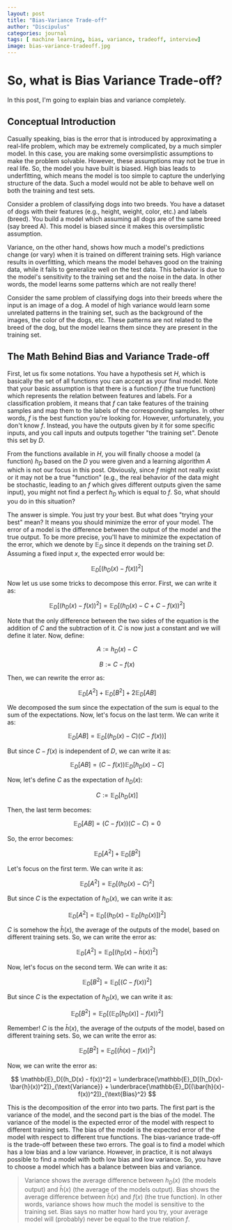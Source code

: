 ```yaml
---
layout: post
title: "Bias-Variance Trade-off"
author: "Discipulus"
categories: journal
tags: [ machine learning, bias, variance, tradeoff, interview]
image: bias-variance-tradeoff.jpg
---
```


# So, what is Bias Variance Trade-off?

In this post, I'm going to explain bias and variance completely. 

## Conceptual Introduction

Casually speaking, bias is the error that is introduced by approximating a real-life problem, which may be extremely complicated, by a much simpler model. In this case, you are making some 
oversimplistic assumptions to make the problem solvable. However, these assumptions may not be true in real life. So, the model you have built is biased. High bias leads to underfitting, which means the model is too simple to capture the underlying structure of the data. Such a model would not be able to behave well on both the training and test sets.

Consider a problem of classifying dogs into two breeds. You have a dataset of dogs with their features (e.g., height, weight, color, etc.) and labels (breed). You build a model which assuming all dogs are of the same breed (say breed A). This model is biased since it makes this oversimplistic assumption. 

Variance, on the other hand, shows how much a model's predictions change (or vary) when it is trained on different training sets. High variance results in overfitting, which means the model behaves good on the training data, while it fails to generalize well on the test data. This behavior is due to the model's sensitivity to the training set and the noise in the data. In other words, the model learns some patterns which are not really there! 

Consider the same problem of classifying dogs into their breeds where the input is an image of a dog. A model of high variance would learn some unrelated patterns in the training set, such as the background of the images, the color of the dogs, etc. These patterns are not related to the breed of the dog, but the model learns them since they are present in the training set.

## The Math Behind Bias and Variance Trade-off

First, let us fix some notations. You have a hypothesis set $H$, which is basically the set of all functions you can accept as your final model. Note that your basic assumption is that there is a function $f$ (the true function) which represents the relation between features and labels. For a classification problem, it means that $f$ can take features of the training samples and map them to the labels of the corresponding samples. In other words, $f$ is the best function you're looking for. However, unfortunately, you don't know $f$. Instead, you have the outputs given by it for some specific inputs, and you call inputs and outputs together "the training set". Denote this set by $D$.

From the functions available in $H$, you will finally choose a model (a function) $h_D$ based on the $D$ you were given and a learning algorithm $A$ which is not our focus in this post. Obviously, since $f$ might not really exist or it may not be a true "function" (e.g., the real behavior of the data might be stochastic, leading to an $f$ which gives different outputs given the same input), you might not find a perfect $h_D$ which is equal to $f$. So, what should you do in this situation?

The answer is simple. You just try your best. But what does "trying your best" mean? It means you should minimize the error of your model. The error of a model is the difference between the output of the model and the true output. To be more precise, you'll have to minimize the expectation of the error, which we denote by $\mathbb{E}_D$ since it depends on the training set $D$. Assuming a fixed input $x$, the expected error would be:

$$ \mathbb{E}_D[(h_D(x) - f(x))^2] $$

Now let us use some tricks to decompose this error. First, we can write it as:

$$ \mathbb{E}_D[(h_D(x) - f(x))^2] = \mathbb{E}_D[(h_D(x) - C + C - f(x))^2] $$

Note that the only difference between the two sides of the equation is the addition of $C$ and the subtraction of it. $C$ is now just a constant and we will define it later. Now, define:

$$A := h_D(x)-C$$

$$B := C-f(x)$$

Then, we can rewrite the error as:

$$ \mathbb{E}_D[A^2] + \mathbb{E}_D[B^2] + 2\mathbb{E}_D[AB] $$

We decomposed the sum since the expectation of the sum is equal to the sum of the expectations. Now, let's focus on the last term. We can write it as:

$$ \mathbb{E}_D[AB] = \mathbb{E}_D[(h_D(x)-C)(C-f(x))] $$

But since $C-f(x)$ is independent of $D$, we can write it as:

$$ \mathbb{E}_D[AB] = (C-f(x))\mathbb{E}_D[h_D(x)-C] $$

Now, let's define $C$ as the expectation of $h_D(x)$:

$$ C := \mathbb{E}_D[h_D(x)] $$

Then, the last term becomes:

$$ \mathbb{E}_D[AB] = (C-f(x))(C-C) = 0 $$

So, the error becomes:

$$ \mathbb{E}_D[A^2] + \mathbb{E}_D[B^2] $$

Let's focus on the first term. We can write it as:

$$ \mathbb{E}_D[A^2] = \mathbb{E}_D[(h_D(x)-C)^2] $$

But since $C$ is the expectation of $h_D(x)$, we can write it as:

$$ \mathbb{E}_D[A^2] = \mathbb{E}_D[(h_D(x)-\mathbb{E}_D[h_D(x)])^2] $$

$C$ is somehow the $\bar{h}(x)$, the average of the outputs of the model, based on different training sets. So, we can write the error as:

$$ \mathbb{E}_D[A^2] = \mathbb{E}_D[(h_D(x)-\bar{h}(x))^2] $$

Now, let's focus on the second term. We can write it as:

$$ \mathbb{E}_D[B^2] = \mathbb{E}_D[(C-f(x))^2] $$

But since $C$ is the expectation of $h_D(x)$, we can write it as:

$$ \mathbb{E}_D[B^2] = \mathbb{E}_D[(\mathbb{E}_D[h_D(x)]-f(x))^2] $$

Remember! $C$ is the $\bar{h}(x)$, the average of the outputs of the model, based on different training sets. So, we can write the error as:

$$ \mathbb{E}_D[B^2] = \mathbb{E}_D[(\bar{h}(x)-f(x))^2] $$

Now, we can write the error as:

$$ 
\mathbb{E}_D[(h_D(x) - f(x))^2] = 
\underbrace{\mathbb{E}_D[(h_D(x)-\bar{h}(x))^2]}_{\text{Variance}} + 
\underbrace{\mathbb{E}_D[(\bar{h}(x)-f(x))^2]}_{\text{Bias}^2} 
$$

This is the decomposition of the error into two parts. The first part is the variance of the model, and the second part is the bias of the model. The variance of the model is the expected error of the model with respect to different training sets. The bias of the model is the expected error of the model with respect to different true functions. The bias-variance trade-off is the trade-off between these two errors. The goal is to find a model which has a low bias and a low variance. However, in practice, it is not always possible to find a model with both low bias and low variance. So, you have to choose a model which has a balance between bias and variance.

> Variance shows the average difference between $h_D(x)$ (the models output) and $\bar{h}(x)$ (the average of the models output). Bias shows the average difference between $\bar{h}(x)$ and $f(x)$ (the true function). In other words, variance shows how much the model is sensitive to the training set. Bias says no matter how hard you try, your average model will (probably) never be equal to the true relation $f$.